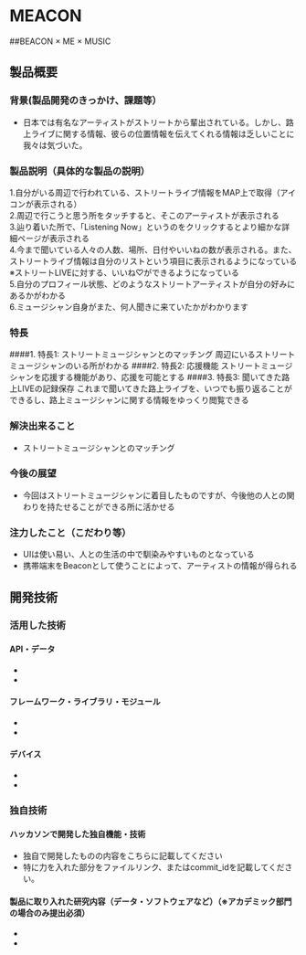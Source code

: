 # MEACON 
##BEACON × ME × MUSIC
## 製品概要
### 背景(製品開発のきっかけ、課題等）
* 日本では有名なアーティストがストリートから輩出されている。しかし、路上ライブに関する情報、彼らの位置情報を伝えてくれる情報は乏しいことに我々は気づいた。
  
### 製品説明（具体的な製品の説明）
1.自分がいる周辺で行われている、ストリートライブ情報をMAP上で取得（アイコンが表示される）  
2.周辺で行こうと思う所をタッチすると、そこのアーティストが表示される  
3.辿り着いた所で、「Listening Now」というのをクリックするとより細かな詳細ページが表示される  
4.今まで聞いている人々の人数、場所、日付やいいねの数が表示される。また、ストリートライブ情報は自分のリストという項目に表示されるようになっている  
※ストリートLIVEに対する、いいね♡ができるようになっている  
5.自分のプロフィール状態、どのようなストリートアーティストが自分の好みにあるかがわかる  
6.ミュージシャン自身がまた、何人聞きに来ていたかがわかります  
  
### 特長
####1. 特長1: ストリートミュージシャンとのマッチング
周辺にいるストリートミュージシャンのいる所がわかる
####2. 特長2: 応援機能
ストリートミュージシャンを応援する機能があり、応援を可能とする
####3. 特長3: 聞いてきた路上LIVEの記録保存
これまで聞いてきた路上ライブを、いつでも振り返ることができるし、路上ミュージシャンに関する情報をゆっくり閲覧できる  
  
### 解決出来ること
* ストリートミュージシャンとのマッチング

### 今後の展望
* 今回はストリートミュージシャンに着目したものですが、今後他の人との関わりを持たせることができる所に活かせる

### 注力したこと（こだわり等）
* UIは使い易い、人との生活の中で馴染みやすいものとなっている
* 携帯端末をBeaconとして使うことによって、アーティストの情報が得られる

## 開発技術
### 活用した技術
#### API・データ
* 
* 

#### フレームワーク・ライブラリ・モジュール
* 
* 

#### デバイス
* 
* 

### 独自技術
#### ハッカソンで開発した独自機能・技術
* 独自で開発したものの内容をこちらに記載してください
* 特に力を入れた部分をファイルリンク、またはcommit_idを記載してください。

#### 製品に取り入れた研究内容（データ・ソフトウェアなど）（※アカデミック部門の場合のみ提出必須）
* 
* 
